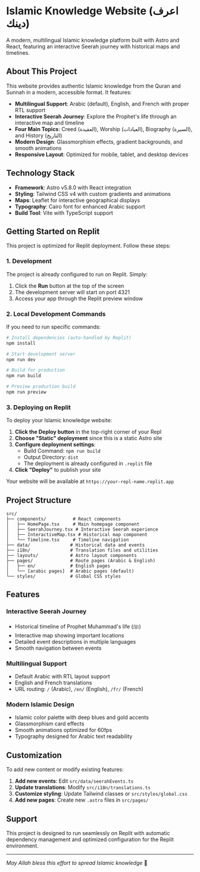 
# Islamic Knowledge Website (اعرف دينك)

A modern, multilingual Islamic knowledge platform built with Astro and React, featuring an interactive Seerah journey with historical maps and timelines.

## About This Project

This website provides authentic Islamic knowledge from the Quran and Sunnah in a modern, accessible format. It features:

- **Multilingual Support**: Arabic (default), English, and French with proper RTL support
- **Interactive Seerah Journey**: Explore the Prophet's life through an interactive map and timeline
- **Four Main Topics**: Creed (العقيدة), Worship (العبادات), Biography (السيرة), and History (التاريخ)
- **Modern Design**: Glassmorphism effects, gradient backgrounds, and smooth animations
- **Responsive Layout**: Optimized for mobile, tablet, and desktop devices

## Technology Stack

- **Framework**: Astro v5.8.0 with React integration
- **Styling**: Tailwind CSS v4 with custom gradients and animations
- **Maps**: Leaflet for interactive geographical displays
- **Typography**: Cairo font for enhanced Arabic support
- **Build Tool**: Vite with TypeScript support

## Getting Started on Replit

This project is optimized for Replit deployment. Follow these steps:

### 1. Development

The project is already configured to run on Replit. Simply:

1. Click the **Run** button at the top of the screen
2. The development server will start on port 4321
3. Access your app through the Replit preview window

### 2. Local Development Commands

If you need to run specific commands:

```bash
# Install dependencies (auto-handled by Replit)
npm install

# Start development server
npm run dev

# Build for production
npm run build

# Preview production build
npm run preview
```

### 3. Deploying on Replit

To deploy your Islamic knowledge website:

1. **Click the Deploy button** in the top-right corner of your Repl
2. **Choose "Static" deployment** since this is a static Astro site
3. **Configure deployment settings**:
   - Build Command: `npm run build`
   - Output Directory: `dist`
   - The deployment is already configured in `.replit` file
4. **Click "Deploy"** to publish your site

Your website will be available at `https://your-repl-name.replit.app`

## Project Structure

```
src/
├── components/          # React components
│   ├── HomePage.tsx     # Main homepage component
│   ├── SeerahJourney.tsx # Interactive Seerah experience
│   ├── InteractiveMap.tsx # Historical map component
│   └── Timeline.tsx     # Timeline navigation
├── data/               # Historical data and events
├── i18n/               # Translation files and utilities
├── layouts/            # Astro layout components
├── pages/              # Route pages (Arabic & English)
│   ├── en/             # English pages
│   └── [arabic pages]  # Arabic pages (default)
└── styles/             # Global CSS styles
```

## Features

### Interactive Seerah Journey
- Historical timeline of Prophet Muhammad's life (ﷺ)
- Interactive map showing important locations
- Detailed event descriptions in multiple languages
- Smooth navigation between events

### Multilingual Support
- Default Arabic with RTL layout support
- English and French translations
- URL routing: `/` (Arabic), `/en/` (English), `/fr/` (French)

### Modern Islamic Design
- Islamic color palette with deep blues and gold accents
- Glassmorphism card effects
- Smooth animations optimized for 60fps
- Typography designed for Arabic text readability

## Customization

To add new content or modify existing features:

1. **Add new events**: Edit `src/data/seerahEvents.ts`
2. **Update translations**: Modify `src/i18n/translations.ts`
3. **Customize styling**: Update Tailwind classes or `src/styles/global.css`
4. **Add new pages**: Create new `.astro` files in `src/pages/`

## Support

This project is designed to run seamlessly on Replit with automatic dependency management and optimized configuration for the Replit environment.

---

*May Allah bless this effort to spread Islamic knowledge* 🤲
